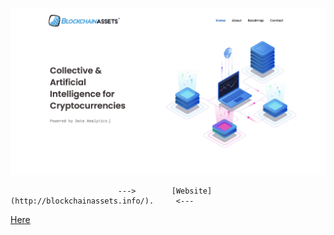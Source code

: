 


![name-of-you-image](https://github.com/Binarized/website-public/blob/main/Screenshot%202020-12-19%20at%2011.07.23.png?raw=true)




                            --->        [Website](http://blockchainassets.info/).     <---
   
   [Here](http://blockchainassets.info/)
